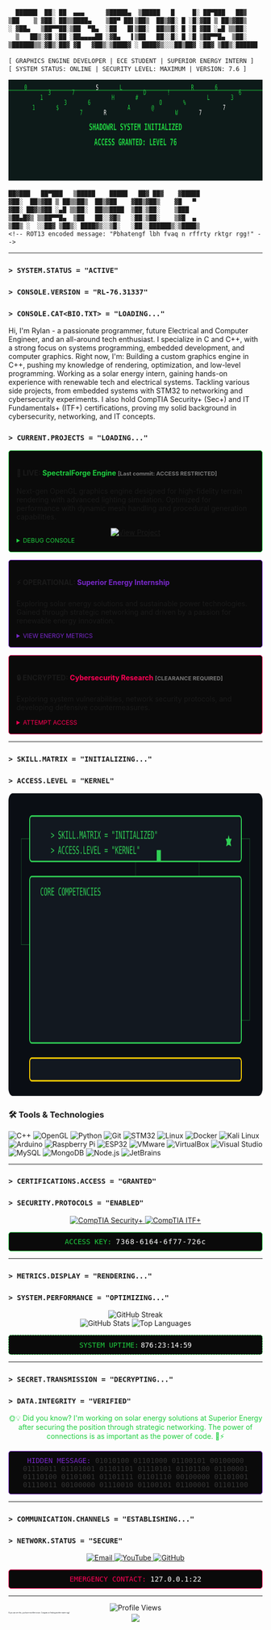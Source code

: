 ```
  ██████  ██░ ██  ▄▄▄      ▓█████▄  ▒█████   █     █░ ██▀███   ██▓   
▒██    ▒ ▓██░ ██▒▒████▄    ▒██▀ ██▌▒██▒  ██▒▓█░ █ ░█░▓██ ▒ ██▒▓██▒   
░ ▓██▄   ▒██▀▀██░▒██  ▀█▄  ░██   █▌▒██░  ██▒▒█░ █ ░█ ▓██ ░▄█ ▒▒██░     
  ▒   ██▒░▓█ ░██ ░██▄▄▄▄██ ░▓█▄   ▌▒██   ██░░█░ █ ░█ ▒██▀▀█▄  ▒██░     
▒██████▒▒░▓█▒░██▓ ▓█   ▓██▒░▒████▓ ░ ████▓▒░░░██▒██▓ ░██▓ ▒██▒░██████
                                                                                      
[ GRAPHICS ENGINE DEVELOPER | ECE STUDENT | SUPERIOR ENERGY INTERN ]
[ SYSTEM STATUS: ONLINE | SECURITY LEVEL: MAXIMUM | VERSION: 7.6 ]
```
<p align="center">
  <a href="https://raw.githubusercontent.com/ShadowRL76/ShadowRL76/refs/heads/main/profile.svg">
    <img src="https://raw.githubusercontent.com/ShadowRL76/ShadowRL76/refs/heads/main/profile.svg" alt="Skills Matrix" width="900" height="200">
  </a>
</p>

```
██▓███   ██▀███   ▒█████    █████   ██▓ ██▓    ▓█████ 
▓██░  ██▒▓██ ▒ ██▒▒██▒  ██▒▓██    ▓██▒▓██▒    ▓█   ▀ 
▓██░ ██▓▒▓██ ░▄█ ▒▒██░  ██▒▒████  ▒██░▒██░    ▒███   
▒██▄█▓▒ ▒▒██▀▀█▄  ▒██   ██░░▓█▒   ░██░▒██░    ▒▓█  ▄ 
▒██▒ ░  ░░██▓ ▒██▒░ ████▓▒░░▒█░   ░██░░██████▒░▒████▒
<!-- ROT13 encoded message: "Pbhatengf lbh fvaq n rffrty rktgr rgg!" -->

```


---
### `> SYSTEM.STATUS = "ACTIVE"`
### `> CONSOLE.VERSION = "RL-76.31337"`
### `> CONSOLE.CAT<BIO.TXT> = "LOADING..."`
Hi, I'm Rylan - a passionate programmer, future Electrical and Computer Engineer, and an all-around tech enthusiast. I specialize in C and C++, with a strong focus on systems programming, embedded development, and computer graphics.
Right now, I'm:
Building a custom graphics engine in C++, pushing my knowledge of rendering, optimization, and low-level programming. Working as a solar energy intern, gaining hands-on experience with renewable tech and electrical systems. Tackling various side projects, from embedded systems with STM32 to networking and cybersecurity experiments. I also hold CompTIA Security+ (Sec+) and IT Fundamentals+ (ITF+) certifications, proving my solid background in cybersecurity, networking, and IT concepts.
### `> CURRENT.PROJECTS = "LOADING..."`

<div style="background-color: #0a0a0a; border: 1px solid #1fce40; border-radius: 5px; padding: 15px; margin-bottom: 15px;">
  <h4>🔴 LIVE: <span style="color: #1fce40;">SpectralForge Engine</span> <span style="font-size: 11px; color: #777">[Last commit: ACCESS RESTRICTED]</span></h4>
  <p>Next-gen OpenGL graphics engine designed for high-fidelity terrain rendering with advanced lighting simulation. Optimized for performance with dynamic mesh handling and procedural generation capabilities.</p>
  <div align="center">
    <a href="https://github.com/ShadowRL76/SpectralForge">
      <img src="https://img.shields.io/badge/VIEW_PROJECT-1fce40?style=for-the-badge&logo=github&logoColor=black" alt="View Project" />
    </a>
  </div>
  <details>
    <summary style="cursor: pointer; color: #1fce40; font-size: 12px;">DEBUG CONSOLE</summary>
    <pre style="background-color: #000; color: #1fce40; padding: 10px; border-radius: 5px; font-size: 12px;">
$ ./SpectralForge --debug
> Initializing render pipeline...
> Loading shader modules...
> Configuring vertex arrays...
> Optimizing memory allocation...
> WARNING: Memory leak detected in terrain_gen.cpp (line 347)
> ERROR: Access violation at 0x7FF8A3C41E76
> ...
> ...
> Simulation terminated unexpectedly.
$ _
    </pre>
  </details>
</div>

<div style="background-color: #0a0a0a; border: 1px solid #7928ca; border-radius: 5px; padding: 15px; margin-bottom: 15px;">
  <h4>⚡ OPERATIONAL: <span style="color: #7928ca;">Superior Energy Internship</span></h4>
  <p>Exploring solar energy solutions and sustainable power technologies. Gained through strategic networking and driven by a passion for renewable energy innovation.</p>
  
  <details>
    <summary style="cursor: pointer; color: #7928ca; font-size: 12px;">VIEW ENERGY METRICS</summary>
    <div style="background-color: #000; padding: 10px; border-radius: 5px; font-size: 12px;">
      <div style="display: flex; justify-content: space-between; margin-bottom: 5px;">
        <span style="color: #7928ca;">SOLAR EFFICIENCY:</span>
        <span style="color: #fff;">■■■■■■■■□□ 78%</span>
      </div>
      <div style="display: flex; justify-content: space-between; margin-bottom: 5px;">
        <span style="color: #7928ca;">CARBON OFFSET:</span>
        <span style="color: #fff;">■■■■■■■□□□ 72%</span>
      </div>
      <div style="display: flex; justify-content: space-between;">
        <span style="color: #7928ca;">SYSTEM UPTIME:</span>
        <span style="color: #fff;">■■■■■■■■■□ 94%</span>
      </div>
    </div>
  </details>
</div>

<div style="background-color: #0a0a0a; border: 1px solid #ff0055; border-radius: 5px; padding: 15px;">
  <h4>🔒 ENCRYPTED: <span style="color: #ff0055;">Cybersecurity Research</span> <span style="font-size: 11px; color: #777">[CLEARANCE REQUIRED]</span></h4>
  <p>Exploring system vulnerabilities, network security protocols, and developing defensive countermeasures.</p>
  <details>
    <summary style="cursor: pointer; color: #ff0055; font-size: 12px;">ATTEMPT ACCESS</summary>
    <div style="background-color: #000; color: #ff0055; padding: 10px; border-radius: 5px; font-size: 12px; font-family: monospace;">
      $ sudo access --restricted-files<br>
      [sudo] password: ********<br>
      ACCESS DENIED: Unauthorized attempt logged.<br>
      IP: [REDACTED] has been flagged.<br>
      <span style="color: #fff;">Disconnecting in 3...2...1...</span>
    </div>
  </details>
</div>

---
### `> SKILL.MATRIX = "INITIALIZING..."`
### `> ACCESS.LEVEL = "KERNEL"`

<div align="center">
  <a href="https://raw.githubusercontent.com/ShadowRL76/ShadowRL76/refs/heads/main/skills-animation.svg">
    <img src="https://raw.githubusercontent.com/ShadowRL76/ShadowRL76/refs/heads/main/skills-animation.svg" alt="Skills Matrix" width="900" height="600">
  </a>
</div>

### 🛠️ Tools & Technologies
![C++](https://img.shields.io/badge/C%2B%2B-%2300599C.svg?style=for-the-badge&logo=c%2B%2B&logoColor=white)
![OpenGL](https://img.shields.io/badge/OpenGL-%23FFFFFF.svg?style=for-the-badge&logo=opengl)
![Python](https://img.shields.io/badge/Python-%233776AB.svg?style=for-the-badge&logo=python&logoColor=white)
![Git](https://img.shields.io/badge/Git-%23F05032.svg?style=for-the-badge&logo=git&logoColor=white)
![STM32](https://img.shields.io/badge/STM32-%230073B6.svg?style=for-the-badge&logo=stmicroelectronics)
![Linux](https://img.shields.io/badge/Linux-%23FCC624.svg?style=for-the-badge&logo=linux&logoColor=black)
![Docker](https://img.shields.io/badge/Docker-%230db7ed.svg?style=for-the-badge&logo=docker&logoColor=white)
![Kali Linux](https://img.shields.io/badge/Kali_Linux-%2333545D.svg?style=for-the-badge&logo=kali-linux&logoColor=white)
![Arduino](https://img.shields.io/badge/Arduino-%23007ACC.svg?style=for-the-badge&logo=arduino&logoColor=white)
![Raspberry Pi](https://img.shields.io/badge/Raspberry_Pi-%23A22846.svg?style=for-the-badge&logo=raspberry-pi&logoColor=white)
![ESP32](https://img.shields.io/badge/ESP32-%23006A85.svg?style=for-the-badge&logo=esp32&logoColor=white)
![VMware](https://img.shields.io/badge/VMware-%230F56A1.svg?style=for-the-badge&logo=vmware&logoColor=white)
![VirtualBox](https://img.shields.io/badge/VirtualBox-%233B5998.svg?style=for-the-badge&logo=virtualbox&logoColor=white)
![Visual Studio](https://img.shields.io/badge/Visual_Studio-%235C2D91.svg?style=for-the-badge&logo=visual-studio&logoColor=white)
![MySQL](https://img.shields.io/badge/MySQL-%234479A1.svg?style=for-the-badge&logo=mysql&logoColor=white)
![MongoDB](https://img.shields.io/badge/MongoDB-%2347A248.svg?style=for-the-badge&logo=mongodb&logoColor=white)
![Node.js](https://img.shields.io/badge/Node.js-%23339933.svg?style=for-the-badge&logo=node-dot-js&logoColor=white)
![JetBrains](https://img.shields.io/badge/JetBrains-%23000000.svg?style=for-the-badge&logo=jetbrains&logoColor=white)


<!-- Type "xyzzy" in your browser console for a surprise -->
---

### `> CERTIFICATIONS.ACCESS = "GRANTED"`
### `> SECURITY.PROTOCOLS = "ENABLED"`

<div align="center">
  <a href="https://www.comptia.org/certifications/security">
    <img src="https://img.shields.io/badge/CompTIA-Security%2B-brightgreen?style=for-the-badge&logo=comptia" alt="CompTIA Security+" />
  </a>
  <a href="https://www.comptia.org/certifications/it-fundamentals">
    <img src="https://img.shields.io/badge/CompTIA-ITF%2B-blue?style=for-the-badge&logo=comptia" alt="CompTIA ITF+" />
  </a>
</div>

<div style="background-color: #0a0a0a; border: 1px solid #1fce40; border-radius: 5px; padding: 10px; margin-top: 15px; text-align: center; font-family: monospace;">
  <span style="color: #1fce40;">ACCESS KEY:</span> <span id="access-key" style="color: #fff; letter-spacing: 1px;">7368-6164-6f77-726c</span>
</div>

---

### `> METRICS.DISPLAY = "RENDERING..."`
### `> SYSTEM.PERFORMANCE = "OPTIMIZING..."`

<div align="center">
  <img src="https://github-readme-streak-stats.herokuapp.com/?user=ShadowRL76&theme=chartreuse-dark&hide_border=true" alt="GitHub Streak" />
</div>

<div align="center">
  <img src="https://github-readme-stats.vercel.app/api?username=ShadowRL76&show_icons=true&theme=chartreuse-dark&hide_border=true&bg_color=0D1117" alt="GitHub Stats" width="49%" />
  <img src="https://github-readme-stats.vercel.app/api/top-langs/?username=ShadowRL76&layout=compact&theme=chartreuse-dark&hide_border=true&bg_color=0D1117" alt="Top Languages" width="49%" />
</div>

<div style="background-color: #0a0a0a; border: 1px dashed #1fce40; border-radius: 5px; padding: 10px; margin-top: 15px; text-align: center;">
  <span style="color: #1fce40; font-family: monospace;">SYSTEM UPTIME:</span> 
  <span id="uptime-counter" style="color: #fff; font-family: monospace;">
    876:23:14:59
  </span>
</div>

---

### `> SECRET.TRANSMISSION = "DECRYPTING..."`
### `> DATA.INTEGRITY = "VERIFIED"`

<div align="center">
  <p style="color: #1fce40;">🌞💡 Did you know? I'm working on solar energy solutions at Superior Energy after securing the position through strategic networking. The power of connections is as important as the power of code. 🤝⚡</p>
</div>

<div style="background-color: #0a0a0a; border: 1px solid #7928ca; border-radius: 5px; padding: 10px; margin-top: 15px; text-align: center; font-family: monospace; position: relative; overflow: hidden;">
  <span style="color: #7928ca;">HIDDEN MESSAGE:</span> 
  <span style="color: #333; user-select: none;">01010100 01101000 01100101 00100000 01110011 01101001 01101101 01110101 01101100 01100001 01110100 01101001 01101111 01101110 00100000 01101001 01110011 00100000 01110010 01100101 01100001 01101100</span>
  <!-- This would be visible when highlighted by the user: "The simulation is real" -->
</div>

---

### `> COMMUNICATION.CHANNELS = "ESTABLISHING..."`
### `> NETWORK.STATUS = "SECURE"`

<div align="center">
  <a href="mailto:rylankass@gmail.com">
    <img src="https://img.shields.io/badge/EMAIL-1fce40?style=for-the-badge&logo=gmail&logoColor=black" alt="Email" />
  </a>
  <a href="https://www.youtube.com/channel/UCetCzxQEy0gsbkWNrjp3VRA">
    <img src="https://img.shields.io/badge/YOUTUBE-FF0000?style=for-the-badge&logo=youtube&logoColor=white" alt="YouTube" />
  </a>
  <a href="https://github.com/ShadowRL76">
    <img src="https://img.shields.io/badge/GITHUB-181717?style=for-the-badge&logo=github&logoColor=white" alt="GitHub" />
  </a>
</div>

<div style="background-color: #0a0a0a; border: 1px solid #ff0055; border-radius: 5px; padding: 10px; margin-top: 15px; text-align: center; font-family: monospace;">
  <span style="color: #ff0055;">EMERGENCY CONTACT:</span> 
  <span style="color: #fff;" title="This isn't a real number, just part of the theme">127.0.0.1:22</span>
</div>

---

<div align="center">
  <img src="https://komarev.com/ghpvc/?username=ShadowRL76&color=1fce40&style=for-the-badge" alt="Profile Views" />
</div>

<!-- Konami code easter egg: Up, Up, Down, Down, Left, Right, Left, Right, B, A -->

<div style="font-size: 3px; color: #0D1117; user-select: none;">
  If you can see this, you have excellent vision. Congrats on finding another easter egg!
</div>

<div align="center">
  <img src="https://capsule-render.vercel.app/api?type=waving&color=1fce40&height=120&section=footer&text=END%20OF%20TRANSMISSION&fontSize=24&fontColor=FFFFFF&animation=fadeIn&fontAlignY=70" />
</div>

<!-- Looking at page source? You found the final easter egg! -->
